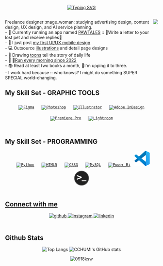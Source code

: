 <div align="center">
  
  [![Typing SVG](https://readme-typing-svg.demolab.com?font=Noto+sans&weight=500&size=21&duration=3000&pause=1200&color=7D41E0&background=FFF50000&center=true&vCenter=true&random=true&width=500&lines=%23beObesessed%F0%9F%8C%9F+Designer+CCCHUMI.k;UI+Designer+from+Korea%F0%9F%87%B0%F0%9F%87%B7)](https://git.io/typing-svg)

</div>

<br>
<div><a href="https://www.instagram.com/cchumi.k/"><img src="https://github.com/0918ksw/WASSUP3/assets/152162128/d7afd908-cf40-45ec-8a1b-ebfe8ed6a147" align="right" height="200" /></a>
Freelance designer :mage_woman: studying advertising design, content design, UX design, and AI service planning.<br>
- 🐾 Currently running an app named <a href="https://www.pawtales.app/"> PAWTALES</a> :: 🌈Write a letter to your lost pet and receive replies🌈 <br>
- 🥰 I just post <a href="https://notefolio.net/cchumi.k/393784"> my first UI/UX mobile design </a><br>
- 💻 Outsource <a href="https://www.instagram.com/pawtales_k/">illustrations</a> and detail page designs  <br>
- 🎨 Drawing <a href="https://www.instagram.com/cchumi.k/">toons</a> tell the story of daily life  <br>
- 🎽 <a href="https://www.instagram.com/ssongwon_k/">Run every morning since 2022</a>  <br>
- 📚 Read at least two books a month, 🤨I'm upping it to three. <br>
- I work hard because :: who knows? I might do something SUPER SPECIAL world-changing.
</div>

## My Skill Set - GRAPHIC TOOLS
<div align="center"> 
<code><a href="https://www.figma.com/" target="_blank"><img style="margin: 10px" src="https://profilinator.rishav.dev/skills-assets/figma-icon.svg" alt="Figma" height="50" /></a></code>
<code><a href="https://www.adobe.com/in/products/photoshop.html" target="_blank"><img style="margin: 10px" src="https://profilinator.rishav.dev/skills-assets/photoshop-plain.svg" alt="Photoshop" height="50" /></a></code>
<code><a href="https://www.adobe.com/in/products/illustrator.html" target="_blank"><img style="margin: 10px" src="https://profilinator.rishav.dev/skills-assets/adobe_illustrator-icon.svg" alt="Illustrator" height="50" /></a></code>
<code><a href="https://www.adobe.com/in/products/indesign.html" target="_blank"><img style="margin: 10px" src="https://profilinator.rishav.dev/skills-assets/adobeindesign.svg" alt="Adobe InDesign" height="50" /></a></code>
<code><a href="https://www.adobe.com/in/products/premiere.html" target="_blank"><img style="margin: 10px" src="https://profilinator.rishav.dev/skills-assets/adobepremierepro.png" alt="Premiere Pro" height="50" /></a></code>
<code><a href="https://www.adobe.com/products/photoshop-lightroom.html" target="_blank"><img style="margin: 10px" src="https://profilinator.rishav.dev/skills-assets/lightroom.png" alt="Lightroom" height="50" /></a></code>
</div>
<br>

## My Skill Set - PROGRAMMING
<div align="center">  
<code><a href="https://www.python.org/" target="_blank"><img style="margin: 10px" src="https://profilinator.rishav.dev/skills-assets/python-original.svg" alt="Python" height="50" /></a></code>
<code><a href="https://en.wikipedia.org/wiki/HTML5" target="_blank"><img style="margin: 10px" src="https://profilinator.rishav.dev/skills-assets/html5-original-wordmark.svg" alt="HTML5" height="50" /></a></code>
<code><a href="https://www.w3schools.com/css/" target="_blank"><img style="margin: 10px" src="https://profilinator.rishav.dev/skills-assets/css3-original-wordmark.svg" alt="CSS3" height="50" /></a></code>
<code><a href="https://www.mysql.com/" target="_blank"><img style="margin: 10px" src="https://profilinator.rishav.dev/skills-assets/mysql-original-wordmark.svg" alt="MySQL" height="50" /></a></code>
<code><a href="https://powerbi.microsoft.com/en-us/" target="_blank"><img style="margin: 10px" src="https://profilinator.rishav.dev/skills-assets/powerbi.png" alt="Power Bi" height="50" /></a></code>
<code><a href="https://code.visualstudio.com/" target="_blank"><img height="50" src="https://raw.githubusercontent.com/github/explore/80688e429a7d4ef2fca1e82350fe8e3517d3494d/topics/visual-studio-code/visual-studio-code.png"></code>
<code><a href="https://support.apple.com/ko-kr/guide/terminal/pht23b129fed/2.14/mac/14.0" target="_blank"/><img height="50" src="https://raw.githubusercontent.com/github/explore/80688e429a7d4ef2fca1e82350fe8e3517d3494d/topics/terminal/terminal.png"></code>
</div>

<br>

## Connect with me  
<div align="center">
<a href="https://github.com/0918ksw" target="_blank">
<img src=https://img.shields.io/badge/github-%2324292e.svg?&style=for-the-badge&logo=github&logoColor=white alt=github style="margin-bottom: 5px;" />
</a>
<a href="https://instagram.com/ssongwon_k" target="_blank">
<img src=https://img.shields.io/badge/instagram-%23000000.svg?&style=for-the-badge&logo=instagram&logoColor=white alt=instagram style="margin-bottom: 5px;" />
</a> 
<a href="https://linkedin.com/in/songwon-kim-a52470119" target="_blank">
<img src=https://img.shields.io/badge/linkedin-%231E77B5.svg?&style=for-the-badge&logo=linkedin&logoColor=white alt=linkedin style="margin-bottom: 5px;" />
</a>
</div>

<br>
  
## Github Stats  

<div align="center">
  
![Top Langs](https://github-readme-stats.vercel.app/api/top-langs/?username=0918ksw&hide_progress=true)
![CCHUMI's GitHub stats](https://github-readme-stats.vercel.app/api?username=0918ksw&show_icons=true&theme=midnight-purple#gh-dark-mode-only)
<br>

</div>

<div align="center">
  
<img src="https://komarev.com/ghpvc/?username=0918ksw" alt="0918ksw"/>
</div>
